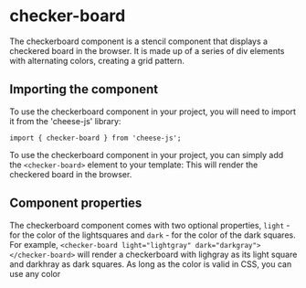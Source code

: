 # checker-board

The checkerboard component is a stencil component that displays a checkered board in the browser. It is made up of a series of div elements with alternating colors, creating a grid pattern.

## Importing the component

To use the checkerboard component in your project, you will need to import it from the 'cheese-js' library:

`import { checker-board } from 'cheese-js';`

To use the checkerboard component in your project, you can simply add the `<checker-board>` element to your template:
This will render the checkered board in the browser.

## Component properties

The checkerboard component comes with two optional properties, `light` - for the color of
the lightsquares and `dark` - for the color of the dark squares. For example,
`<checker-board light="lightgray" dark="darkgray"></checker-board>` will render a checkerboard with lighgray as its light square and darkhray as dark squares. As long as the color is valid in CSS, you can use any color
